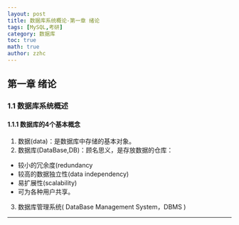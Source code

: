 ```yaml
---
layout: post
title: 数据库系统概论-第一章 绪论 
tags: [MySQL,考研]
category: 数据库
toc: true
math: true
author: zzhc
---
```


## **第一章 绪论**


### 1.1 数据库系统概述

#### 1.1.1 数据库的4个基本概念
1. 数据(data)：是数据库中存储的基本对象。
2. 数据库(DataBase,DB)：顾名思义，是存放数据的仓库：
* 较小的冗余度(redundancy
* 较高的数据独立性(data independency)
* 易扩展性(scalability)
* 可为各种用户共享。
3. 数据库管理系统( DataBase Management System，DBMS )








***

<br>
<br>

